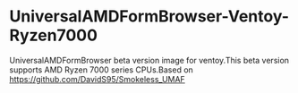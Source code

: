# UniversalAMDFormBrowser-Ventoy-Ryzen7000
UniversalAMDFormBrowser beta version image for ventoy.This beta version supports AMD Ryzen 7000 series CPUs.Based on https://github.com/DavidS95/Smokeless_UMAF
